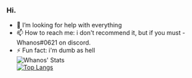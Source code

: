 ### Hi.

- 🤔 I’m looking for help with everything
- 📫 How to reach me: i don't recommend it, but if you must - Whanos#0621 on discord.
- ⚡ Fun fact: i'm dumb as hell\
![Whanos' Stats](https://github-readme-stats.vercel.app/api?username=whanos&show_icons=true&theme=synthwave)\
[![Top Langs](https://github-readme-stats.vercel.app/api/top-langs/?username=whanos&layout=compact)](https://github.com/anuraghazra/github-readme-stats)

